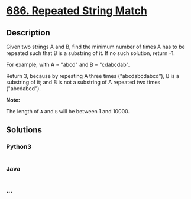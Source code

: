 # [686. Repeated String Match](https://leetcode.com/problems/repeated-string-match)

## Description
<p>Given two strings A and B, find the minimum number of times A has to be repeated such that B is a substring of it. If no such solution, return -1.</p>



<p>For example, with A = &quot;abcd&quot; and B = &quot;cdabcdab&quot;.</p>



<p>Return 3, because by repeating A three times (&ldquo;abcdabcdabcd&rdquo;), B is a substring of it; and B is not a substring of A repeated two times (&quot;abcdabcd&quot;).</p>



<p><b>Note:</b><br />

The length of <code>A</code> and <code>B</code> will be between 1 and 10000.</p>




## Solutions


<!-- tabs:start -->

### **Python3**

```python

```

### **Java**

```java

```

### **...**
```

```

<!-- tabs:end -->